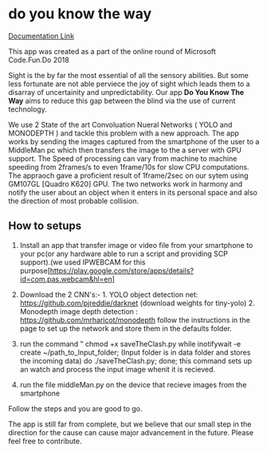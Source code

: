 # do you know the way

[Documentation Link](https://github.com/yashagrawal3/save-the-clash/blob/master/DOCUMENTATION.pdf)

This app was created as a part of the online round of Microsoft Code.Fun.Do 2018

Sight is the by far the most essential of all the sensory abilities. But some less fortunate are not able perviece the joy of sight which leads them to a disarray of uncertainity and unpredictability. Our app **Do You Know The Way** aims to reduce this gap between the blind via the use of current technology.

We use 2 State of the art Convoluation Nueral Networks ( YOLO and MONODEPTH ) and tackle this problem with a new approach. The app works by sending the images captured from the smartphone of the user to a MiddleMan pc which then transfers the image to the a server with GPU support.
The Speed of processing can vary from machine to machine speeding from 2frames/s to even 1frame/10s for slow CPU computations. The appraoch gave a proficient result of 1frame/2sec on our sytem using GM107GL [Quadro K620] GPU.
The two networks work in harmony and notify the user about an object when it enters in its personal space and also the direction of most probable collision.

## How to setups
1. Install an app that transfer image or video file from your smartphone to your pc(or any hardware able to run a script and providing SCP support).(we used IPWEBCAM for this purpose[https://play.google.com/store/apps/details?id=com.pas.webcam&hl=en]

2. Download the 2 CNN's:-
        1. YOLO object detection net: https://github.com/pjreddie/darknet (download weights for tiny-yolo)
        2. Monodepth image depth detection : https://github.com/mrharicot/monodepth
   follow the instructions in the page to set up the network and store them in the defaults folder.
3. run the command " chmod +x saveTheClash.py
                      while inotifywait -e create ~/path_to_Input_folder; (Input folder is in data folder and stores the incoming data)
                       do ./saveTheClash.py;
                       done;
    this command sets up an watch and process the input image whenit it is recieved.
4. run the file middleMan.py on the device that recieve images from the smartphone
 
Follow the steps and you are good to go.


The app is still far from complete, but we believe that our small step in the direction for the cause can cause major advancement in the future. Please feel free to contribute. 
